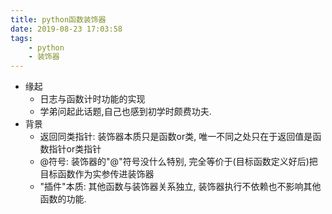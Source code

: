 ```yaml
---
title: python函数装饰器
date: 2019-08-23 17:03:58
tags:
    - python
    - 装饰器
---
```

- 缘起
    - 日志与函数计时功能的实现
    - 学弟问起此话题,自己也感到初学时颇费功夫.
- 背景
    - 返回同类指针: 装饰器本质只是函数or类, 唯一不同之处只在于返回值是函数指针or类指针
    - @符号: 装饰器的"@"符号没什么特别, 完全等价于(目标函数定义好后)把目标函数作为实参传进装饰器
    - "插件"本质: 其他函数与装饰器关系独立, 装饰器执行不依赖也不影响其他函数的功能.


